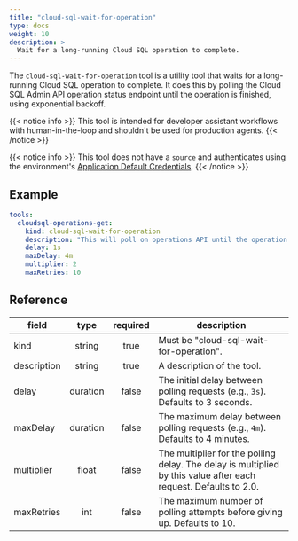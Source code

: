 ```yaml
---
title: "cloud-sql-wait-for-operation"
type: docs
weight: 10
description: >
  Wait for a long-running Cloud SQL operation to complete.
---
```


The `cloud-sql-wait-for-operation` tool is a utility tool that waits for a
long-running Cloud SQL operation to complete. It does this by polling the Cloud
SQL Admin API operation status endpoint until the operation is finished, using
exponential backoff.

{{< notice info >}}
This tool is intended for developer assistant workflows with human-in-the-loop
and shouldn't be used for production agents.
{{< /notice >}}

{{< notice info >}}
This tool does not have a `source` and authenticates using the environment's
[Application Default Credentials](https://cloud.google.com/docs/authentication/application-default-credentials).
{{< /notice >}}

## Example

```yaml
tools:
  cloudsql-operations-get:
    kind: cloud-sql-wait-for-operation
    description: "This will poll on operations API until the operation is done. For checking operation status we need projectId and operationId. Once instance is created give follow up steps on how to use the variables to bring data plane MCP server up in local and remote setup."
    delay: 1s
    maxDelay: 4m
    multiplier: 2
    maxRetries: 10
```

## Reference

| **field**   | **type** | **required** | **description**                                                                                                  |
| ----------- | :------: | :----------: | ---------------------------------------------------------------------------------------------------------------- |
| kind        |  string  |     true     | Must be "cloud-sql-wait-for-operation".                                                                           |
| description |  string  |    true      | A description of the tool.                                                                                       |
| delay       | duration |    false     | The initial delay between polling requests (e.g., `3s`). Defaults to 3 seconds.                                  |
| maxDelay    | duration |    false     | The maximum delay between polling requests (e.g., `4m`). Defaults to 4 minutes.                                  |
| multiplier  |  float   |    false     | The multiplier for the polling delay. The delay is multiplied by this value after each request. Defaults to 2.0. |
| maxRetries  |   int    |    false     | The maximum number of polling attempts before giving up. Defaults to 10.                                         |
